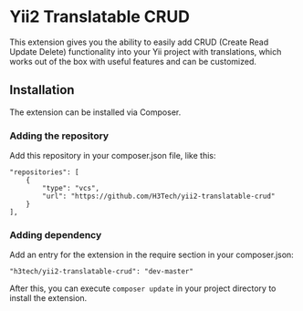 # Yii2 Translatable CRUD
This extension gives you the ability to easily add CRUD (Create Read Update Delete) functionality into your Yii project with translations, which works out of the box with useful features and can be customized.

## Installation
The extension can be installed via Composer.

### Adding the repository
Add this repository in your composer.json file, like this:
```
"repositories": [
    {
        "type": "vcs",
        "url": "https://github.com/H3Tech/yii2-translatable-crud"
    }
],
```
### Adding dependency
Add an entry for the extension in the require section in your composer.json:
```
"h3tech/yii2-translatable-crud": "dev-master"
```
After this, you can execute `composer update` in your project directory to install the extension.
